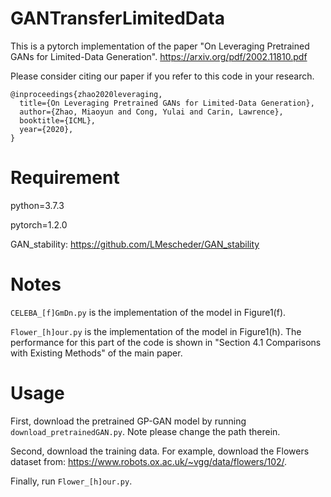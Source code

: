 # GANTransferLimitedData
This is a pytorch implementation of the paper 
"On Leveraging Pretrained GANs for Limited-Data Generation".
https://arxiv.org/pdf/2002.11810.pdf

Please consider citing our paper if you refer to this code in your research.
```
@inproceedings{zhao2020leveraging,
  title={On Leveraging Pretrained GANs for Limited-Data Generation},
  author={Zhao, Miaoyun and Cong, Yulai and Carin, Lawrence},
  booktitle={ICML},
  year={2020},
}
```

# Requirement
python=3.7.3

pytorch=1.2.0

GAN_stability: https://github.com/LMescheder/GAN_stability

# Notes
`CELEBA_[f]GmDn.py` is the implementation of the model in Figure1(f).

`Flower_[h]our.py` is the implementation of the model in Figure1(h). The performance for this part of the code is shown in "Section 4.1 Comparisons with Existing Methods" of the main paper.

# Usage
First, download the pretrained GP-GAN model by running `download_pretrainedGAN.py`. Note please change the path therein.

Second, download the training data. For example, download the Flowers dataset from: https://www.robots.ox.ac.uk/~vgg/data/flowers/102/.

Finally, run `Flower_[h]our.py`.

